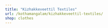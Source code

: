 ```yaml
---
title: "Kizhakkeveettil Textiles"
url: /kothamangalam/kizhakkeveettil-textiles/
shop: clothes
---
```

